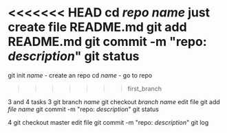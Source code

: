 <<<<<<< HEAD
cd *repo name*
just create file README.md 
git add README.md
git commit -m "repo: *description*"
git status
=======
git init *name*  - create an repo
cd *name* - go to repo
>>>>>>> first_branch

3 and 4 tasks
3
git branch *name* 
git checkout *branch name*
edit file
git add *file name*
git commit -m "repo: *description*"
git status

4
git checkout master
edit file
git commit -m "repo: *description*"
git log